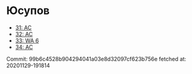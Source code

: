 # Юсупов
- [31: AC](31.md)
- [32: AC](32.md)
- [33: WA 6](33.md)
- [34: AC](34.md)

Commit: 99b6c4528b904294041a03e8d32097cf623b756e
 fetched at: 20201129-191814
